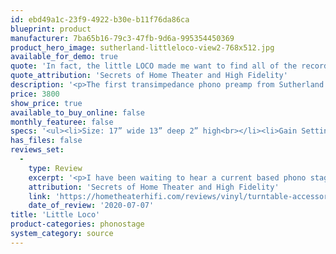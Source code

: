 ```yaml
---
id: ebd49a1c-23f9-4922-b30e-b11f76da86ca
blueprint: product
manufacturer: 7ba65b16-79c3-47fb-9d6a-995354450369
product_hero_image: sutherland-littleloco-view2-768x512.jpg
available_for_demo: true
quote: 'In fact, the little LOCO made me want to find all of the records I had for any artist I happened to play.'
quote_attribution: 'Secrets of Home Theater and High Fidelity'
description: '<p>The first transimpedance phono preamp from Sutherland is the&nbsp;PHONO LOCO. It is an all out expression. Every design element was chosen for performance.</p><p>AND it performs beautifully.</p><p>There naturally followed the challenge to bring a big measure<br>of that performance to a lower priced model. So there was a technology trickle down from&nbsp;PHONO LOCO&nbsp;to&nbsp;little LOCO. Glad to report the price went down quickly. The performance level will still seductively pull you into the music.</p>'
price: 3800
show_price: true
available_to_buy_online: false
monthly_featuree: false
specs: '<ul><li>Size: 17” wide 13” deep 2” high<br></li><li>Gain Settings: Your&nbsp;little LOCO&nbsp;is factory–set to medium gain. That should work very well in most situa- tions. The usual concerns about cartridge output voltage do not apply here. Cartridges of varied output voltage specs tend to supply about the same level of drive current to a short. I.e. higher output voltages usually have higher resistance while lower output voltages usually have lower resistance. Into a virtual short, most deliver about the same current signal.If your particular situation would benefit from a gain adjustment, you can change it. Inside, on the red circuit boards, you will see a place for gain setting resistors.The&nbsp;little LOCO&nbsp;ships with 3k resistors installed for medium gain. You can boost the output voltage 6dB by removing those resistors. Or, you can reduce the output voltage 6dB by replacing the 3k resistors with 1k counterparts.<br></li></ul><p><br></p>'
has_files: false
reviews_set:
  -
    type: Review
    excerpt: '<p>I have been waiting to hear a current based phono stage for a long while now. That is why I asked for the review sample even though I knew I would be pressed to find the time to finish the review due to an impending move. If I didn’t do it, one of my fellow reviewers would, and then where would I be? Yes, I’m a bad person. But, I would do it again. The balanced connection issue was looming out there as a monstrous obstacle to the wide adoption of this technology and I congratulate Ron Sutherland for stepping up to the plate and solving the problem. The next problem to solve is on you and your audio dealer, make sure your cartridge is moving-coil and otherwise suitable for use with the little LOCO. Then, your problem will be how to afford and where to store all the records you’ll want to buy because the little LOCO is addictive</p>'
    attribution: 'Secrets of Home Theater and High Fidelity'
    link: 'https://hometheaterhifi.com/reviews/vinyl/turntable-accessories/sutherland-engineering-little-loco-phono-preamp-review/'
    date_of_review: '2020-07-07'
title: 'Little Loco'
product-categories: phonostage
system_category: source
---
```

